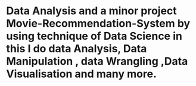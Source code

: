 # Data Analysis and a minor project Movie-Recommendation-System by using technique of Data Science in this I do data Analysis, Data Manipulation , data Wrangling ,Data Visualisation and many more.
